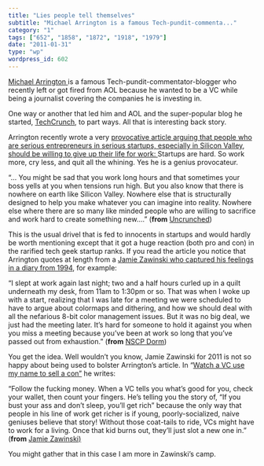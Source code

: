 ```yaml
---
title: "Lies people tell themselves"
subtitle: "Michael Arrington is a famous Tech-pundit-commenta..."
category: "1"
tags: ["652", "1858", "1872", "1918", "1979"]
date: "2011-01-31"
type: "wp"
wordpress_id: 602
---
```

[Michael Arrington ](http://en.wikipedia.org/wiki/Michael_Arrington)is a famous Tech-pundit-commentator-blogger who recently left or got fired from AOL because he wanted to be a VC while being a journalist covering the companies he is investing in.

One way or another that led him and AOL and the super-popular blog he started, [TechCrunch](http://en.wikipedia.org/wiki/TechCrunch), to part ways. All that is interesting back story.

Arrington recently wrote a very [provocative article arguing that people who are serious entrepreneurs in serious startups, especially in Silicon Valley, should be willing to give up their life for work: ](http://uncrunched.com/2011/11/27/startups-are-hard-so-work-more-cry-less-and-quit-all-the-whining/) Startups are hard. So work more, cry less, and quit all the whining. Yes he is a genius provocateur.

> 
“… You might be sad that you work long hours and that sometimes your boss yells at you when tensions run high. But you also know that there is nowhere on earth like Silicon Valley. Nowhere else that is structurally designed to help you make whatever you can imagine into reality. Nowhere else where there are so many like minded people who are willing to sacrifice and work hard to create something new….” (**from** [Uncrunched](http://uncrunched.com/2011/11/27/startups-are-hard-so-work-more-cry-less-and-quit-all-the-whining/))

This is the usual drivel that is fed to innocents in startups and would hardly be worth mentioning except that it got a huge reaction (both pro and con) in the rarified tech geek startup ranks. If you read the article you notice that Arrington quotes at length from a [Jamie Zawinski who captured his feelings in a diary from 1994](http://www.jwz.org/gruntle/nscpdorm.html), for example:

> 
“I slept at work again last night; two and a half hours curled up in a quilt underneath my desk, from 11am to 1:30pm or so. That was when I woke up with a start, realizing that I was late for a meeting we were scheduled to have to argue about colormaps and dithering, and how we should deal with all the nefarious 8-bit color management issues. But it was no big deal, we just had the meeting later. It’s hard for someone to hold it against you when you miss a meeting because you’ve been at work so long that you’ve passed out from exhaustion.” (**from** [NSCP Dorm](http://www.jwz.org/gruntle/nscpdorm.html))

You get the idea. Well wouldn’t you know, Jamie Zawinski for 2011 is not so happy about being used to bolster Arrington’s article. In “[Watch a VC use my name to sell a con”](http://www.jwz.org/blog/2011/11/watch-a-vc-use-my-name-to-sell-a-con/) he writes:

> 
“Follow the fucking money. When a VC tells you what’s good for you, check your wallet, then count your fingers. He’s telling you the story of, “If you bust your ass and don’t sleep, you’ll get rich” because the only way that people in his line of work get richer is if young, poorly-socialized, naive geniuses believe that story! Without those coat-tails to ride, VCs might have to work for a living. Once that kid burns out, they’ll just slot a new one in.” (**from** [Jamie Zawinski)](http://www.jwz.org/blog/2011/11/watch-a-vc-use-my-name-to-sell-a-con/)

You might gather that in this case I am more in Zawinski’s camp.